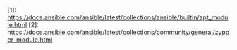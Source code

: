 \[1]: https://docs.ansible.com/ansible/latest/collections/ansible/builtin/apt_module.html
\[2]: https://docs.ansible.com/ansible/latest/collections/community/general/zypper_module.html
